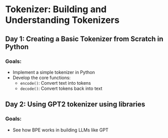 # Tokenizer: Building and Understanding Tokenizers  

## Day 1: Creating a Basic Tokenizer from Scratch in Python  

### Goals:  
- Implement a simple tokenizer in Python  
- Develop the core functions:  
  - `encode()`: Convert text into tokens  
  - `decode()`: Convert tokens back into text  

## Day 2: Using GPT2 tokenizer using libraries  

### Goals:  
- See how BPE works in building LLMs like GPT
